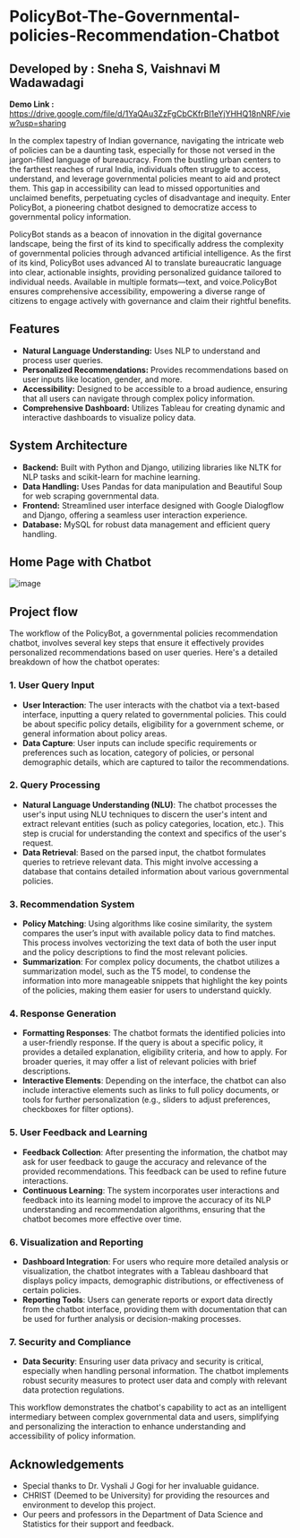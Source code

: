 # PolicyBot-The-Governmental-policies-Recommendation-Chatbot

## Developed by : Sneha S, Vaishnavi M Wadawadagi

**Demo Link :** https://drive.google.com/file/d/1YaQAu3ZzFgCbCKfrBl1eYjYHHQ18nNRF/view?usp=sharing

In the complex tapestry of Indian governance, navigating the intricate web of policies can be a daunting task, especially for those not versed in the jargon-filled language of bureaucracy. From the bustling urban centers to the farthest reaches of rural India, individuals often struggle to access, understand, and leverage governmental policies meant to aid and protect them. This gap in accessibility can lead to missed opportunities and unclaimed benefits, perpetuating cycles of disadvantage and inequity. Enter PolicyBot, a pioneering chatbot designed to democratize access to governmental policy information.

PolicyBot stands as a beacon of innovation in the digital governance landscape, being the first of its kind to specifically address the complexity of governmental policies through advanced artificial intelligence. As the first of its kind, PolicyBot uses advanced AI to translate bureaucratic language into clear, actionable insights, providing personalized guidance tailored to individual needs. Available in multiple formats—text, and voice.PolicyBot ensures comprehensive accessibility, empowering a diverse range of citizens to engage actively with governance and claim their rightful benefits.

## Features

- **Natural Language Understanding:** Uses NLP to understand and process user queries.
- **Personalized Recommendations:** Provides recommendations based on user inputs like location, gender, and more.
- **Accessibility:** Designed to be accessible to a broad audience, ensuring that all users can navigate through complex policy information.
- **Comprehensive Dashboard:** Utilizes Tableau for creating dynamic and interactive dashboards to visualize policy data.

## System Architecture

- **Backend:** Built with Python and Django, utilizing libraries like NLTK for NLP tasks and scikit-learn for machine learning.
- **Data Handling:** Uses Pandas for data manipulation and Beautiful Soup for web scraping governmental data.
- **Frontend:** Streamlined user interface designed with Google Dialogflow and Django, offering a seamless user interaction experience.
- **Database:** MySQL for robust data management and efficient query handling.

## Home Page with Chatbot
![image](https://github.com/snehh2711/PolicyBot-A-Governmental-policies-Recommendation-Chatbot/assets/124482094/9132794c-65a9-4d6c-9b79-f434df62d46e)

## Project flow 

The workflow of the PolicyBot, a governmental policies recommendation chatbot, involves several key steps that ensure it effectively provides personalized recommendations based on user queries. Here's a detailed breakdown of how the chatbot operates:

### 1. **User Query Input**
   - **User Interaction**: The user interacts with the chatbot via a text-based interface, inputting a query related to governmental policies. This could be about specific policy details, eligibility for a government scheme, or general information about policy areas.
   - **Data Capture**: User inputs can include specific requirements or preferences such as location, category of policies, or personal demographic details, which are captured to tailor the recommendations.

### 2. **Query Processing**
   - **Natural Language Understanding (NLU)**: The chatbot processes the user's input using NLU techniques to discern the user's intent and extract relevant entities (such as policy categories, location, etc.). This step is crucial for understanding the context and specifics of the user's request.
   - **Data Retrieval**: Based on the parsed input, the chatbot formulates queries to retrieve relevant data. This might involve accessing a database that contains detailed information about various governmental policies.

### 3. **Recommendation System**
   - **Policy Matching**: Using algorithms like cosine similarity, the system compares the user’s input with available policy data to find matches. This process involves vectorizing the text data of both the user input and the policy descriptions to find the most relevant policies.
   - **Summarization**: For complex policy documents, the chatbot utilizes a summarization model, such as the T5 model, to condense the information into more manageable snippets that highlight the key points of the policies, making them easier for users to understand quickly.

### 4. **Response Generation**
   - **Formatting Responses**: The chatbot formats the identified policies into a user-friendly response. If the query is about a specific policy, it provides a detailed explanation, eligibility criteria, and how to apply. For broader queries, it may offer a list of relevant policies with brief descriptions.
   - **Interactive Elements**: Depending on the interface, the chatbot can also include interactive elements such as links to full policy documents, or tools for further personalization (e.g., sliders to adjust preferences, checkboxes for filter options).

### 5. **User Feedback and Learning**
   - **Feedback Collection**: After presenting the information, the chatbot may ask for user feedback to gauge the accuracy and relevance of the provided recommendations. This feedback can be used to refine future interactions.
   - **Continuous Learning**: The system incorporates user interactions and feedback into its learning model to improve the accuracy of its NLP understanding and recommendation algorithms, ensuring that the chatbot becomes more effective over time.

### 6. **Visualization and Reporting**
   - **Dashboard Integration**: For users who require more detailed analysis or visualization, the chatbot integrates with a Tableau dashboard that displays policy impacts, demographic distributions, or effectiveness of certain policies.
   - **Reporting Tools**: Users can generate reports or export data directly from the chatbot interface, providing them with documentation that can be used for further analysis or decision-making processes.

### 7. **Security and Compliance**
   - **Data Security**: Ensuring user data privacy and security is critical, especially when handling personal information. The chatbot implements robust security measures to protect user data and comply with relevant data protection regulations.

This workflow demonstrates the chatbot's capability to act as an intelligent intermediary between complex governmental data and users, simplifying and personalizing the interaction to enhance understanding and accessibility of policy information.

## Acknowledgements

- Special thanks to Dr. Vyshali J Gogi for her invaluable guidance.
- CHRIST (Deemed to be University) for providing the resources and environment to develop this project.
- Our peers and professors in the Department of Data Science and Statistics for their support and feedback.
